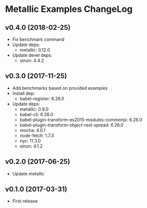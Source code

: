 # Metallic Examples ChangeLog

## v0.4.0 (2018-02-25)

 - Fix benchmark command
 - Update deps:
   + metallic: 0.12.0
 - Update devel deps:
   + sinon: 4.4.2


## v0.3.0 (2017-11-25)

 - Add benchmarks based on provided examples
 - Install dep:
   + babel-register: 6.26.0
 - Update deps:
   + metallic: 0.9.0
   + babel-cli: 6.26.0
   + babel-plugin-transform-es2015-modules-commonjs: 6.26.0
   + babel-plugin-transform-object-rest-spread: 6.26.0
   + mocha: 4.0.1
   + node-fetch: 1.7.3
   + nyc: 11.3.0
   + sinon: 4.1.2


## v0.2.0 (2017-06-25)

 - Update metallic


## v0.1.0 (2017-03-31)

 - First release
